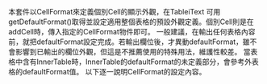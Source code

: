 本套件以CellFormat來定義個別Cell的顯示外觀，在TableiText 可用getDefaultFormat()取得並設定適用整個表格的預設外觀定義。個別Cell則是在addCell時，傳入指定的CellFormat物件即可。
一般建議，在輸出任何表格內容前，就把defaultFormat設定完成。若輸出欄位後，才異動defaultFormat，雖不會影響到已輸出的欄位外觀，但這是不推薦使用的特殊用法，維護性較差。
當表格中含有InnerTable時，InnerTable的defaultFormat的未定義部分，會參考外表格的defaultFormat值。
以下逐一說明CellFormat的設定內容。

